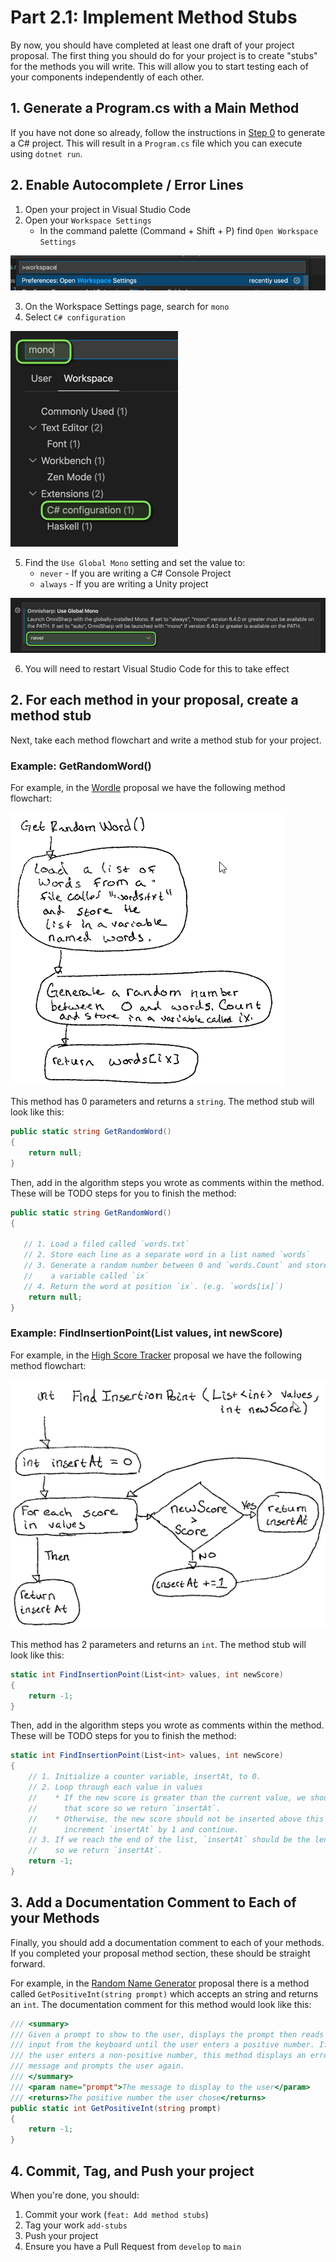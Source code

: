 # Part 2.1: Implement Method Stubs

By now, you should have completed at least one draft of your project proposal.
The first thing you should do for your project is to create "stubs" for the
methods you will write. This will allow you to start testing each of your
components independently of each other.

## 1. Generate a Program.cs with a Main Method

If you have not done so already, follow the instructions in [Step 0](Setup.md) to generate a
C# project. This will result in a `Program.cs` file which you can execute using
`dotnet run`.

## 2. Enable Autocomplete / Error Lines

1. Open your project in Visual Studio Code
2. Open your `Workspace Settings`
   * In the command palette (Command + Shift + P) find `Open Workspace Settings`

![Workspace Settings](images/workspace-settings.png)

3. On the Workspace Settings page, search for `mono`
4. Select `C# configuration`

![Mono Settings](images/find-mono.png)

5. Find the `Use Global Mono` setting and set the value to:
   * `never` - If you are writing a C# Console Project
   * `always` - If you are writing a Unity project

![Use Never](images/mono-never.png)

6. You will need to restart Visual Studio Code for this to take effect

## 2. For each method in your proposal, create a method stub

Next, take each method flowchart and write a method stub for your project.

### Example: GetRandomWord()

For example, in the [Wordle](Examples/Wordle.md) proposal we have the following method flowchart:

![Get Random Word](images/GetRandomWord.png)

This method has 0 parameters and returns a `string`. The method stub will look
like this:

```csharp
public static string GetRandomWord()
{
    return null;
}
```

Then, add in the algorithm steps you wrote as comments within the method. These
will be TODO steps for you to finish the method:

```csharp
public static string GetRandomWord()
{

   // 1. Load a filed called `words.txt`
   // 2. Store each line as a separate word in a list named `words`
   // 3. Generate a random number between 0 and `words.Count` and store the result in
   //    a variable called `ix`
   // 4. Return the word at position `ix`. (e.g. `words[ix]`)
    return null;
}
```

### Example: FindInsertionPoint(List<int> values, int newScore)

For example, in the [High Score Tracker](Examples/HighScoreTracker.md) proposal
we have the following method flowchart:

![Find Insertion Point](images/HighScoreTracker-FindInsertionPoint.png)

This method has 2 parameters and returns an `int`. The method stub will look
like this:

```csharp
static int FindInsertionPoint(List<int> values, int newScore)
{
    return -1;
}
```

Then, add in the algorithm steps you wrote as comments within the method. These
will be TODO steps for you to finish the method:

```csharp
static int FindInsertionPoint(List<int> values, int newScore)
{
    // 1. Initialize a counter variable, insertAt, to 0.
    // 2. Loop through each value in values
    //    * If the new score is greater than the current value, we should insert above
    //      that score so we return `insertAt`.
    //    * Otherwise, the new score should not be inserted above this score so we
    //      increment `insertAt` by 1 and continue.
    // 3. If we reach the end of the list, `insertAt` should be the length of the list
    //    so we return `insertAt`.
    return -1;
}
```

## 3. Add a Documentation Comment to Each of your Methods

Finally, you should add a documentation comment to each of your methods. If you
completed your proposal method section, these should be straight forward.

For example, in the [Random Name
Generator](Examples/Random%20Name%20Generator.md) proposal there is a method
called `GetPositiveInt(string prompt)` which accepts an string and returns an
`int`. The documentation comment for this method would look like this:

```csharp
/// <summary>
/// Given a prompt to show to the user, displays the prompt then reads
/// input from the keyboard until the user enters a positive number. If
/// the user enters a non-positive number, this method displays an error
/// message and prompts the user again.
/// </summary>
/// <param name="prompt">The message to display to the user</param>
/// <returns>The positive number the user chose</returns>
public static int GetPositiveInt(string prompt)
{
    return -1;
}
```

## 4. Commit, Tag, and Push your project

When you're done, you should:

1. Commit your work (`feat: Add method stubs`)
2. Tag your work `add-stubs`
3. Push your project
4. Ensure you have a Pull Request from `develop` to `main`